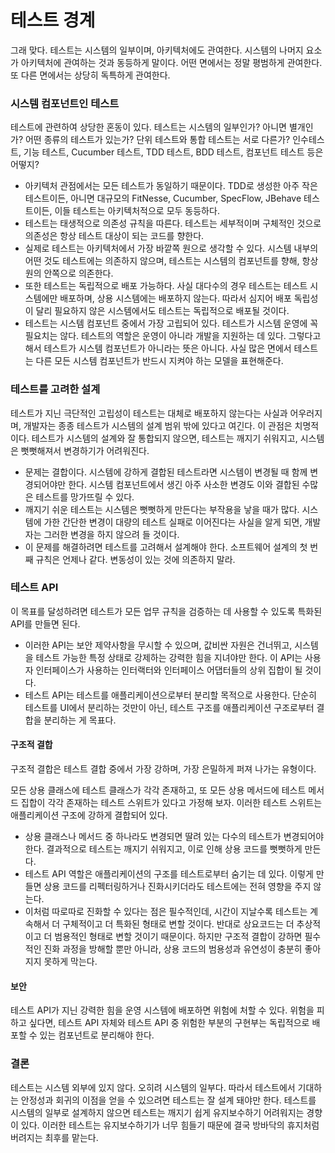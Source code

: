 # 테스트 경계

그래 맞다. 테스트는 시스템의 일부이며, 아키텍처에도 관여한다. 시스템의 나머지 요소가 아키텍처에 관여하는 것과 동등하게 말이다. 어떤 면에서는 정말 평범하게 관여한다. 또 다른 면에서는 상당히 독특하게 관여한다.



### 시스템 컴포넌트인 테스트

테스트에 관련하여 상당한 혼동이 있다. 테스트는 시스템의 일부인가? 아니면 별개인가? 어떤 종류의 테스트가 있는가? 단위 테스트와 통합 테스트는 서로 다른가? 인수테스트, 기능 테스트, Cucumber 테스트, TDD 테스트, BDD 테스트, 컴포넌트 테스트 등은 어떻지?



- 아키텍처 관점에서는 모든 테스트가 동일하기 때문이다. TDD로 생성한 아주 작은 테스트이든, 아니면 대규모의 FitNesse, Cucumber, SpecFlow, JBehave 테스트이든, 이들 테스트는 아키텍처적으로 모두 동등하다.
- 테스트는 태생적으로 의존성 규칙을 따른다. 테스트는 세부적이며 구체적인 것으로 의존성은 항상 테스트 대상이 되는 코드를 향한다.
- 실제로 테스트는 아키텍처에서 가장 바깥쪽 원으로 생각할 수 있다. 시스템 내부의 어떤 것도 테스트에는 의존하지 않으며, 테스트는 시스템의 컴포넌트를 향해, 항상 원의 안쪽으로 의존한다.
- 또한 테스트는 독립적으로 배포 가능하다. 사실 대다수의 경우 테스트는 테스트 시스템에만 배포하며, 상용 시스템에는 배포하지 않는다. 따라서 심지어 배포 독립성이 달리 필요하지 않은 시스템에서도 테스트는 독립적으로 배포될 것이다.
- 테스트는 시스템 컴포넌트 중에서 가장 고립되어 있다. 테스트가 시스템 운영에 꼭 필요치는 않다. 테스트의 역할은 운영이 아니라 개발을 지원하는 데 있다. 그렇다고 해서 테스트가 시스템 컴포넌트가 아니라는 뜻은 아니다. 사실 많은 면에서 테스트는 다른 모든 시스템 컴포넌트가 반드시 지켜야 하는 모델을 표현해준다.



### 테스트를 고려한 설계

테스트가 지닌 극단적인 고립성이 테스트는 대체로 배포하지 않는다는 사실과 어우러지며, 개발자는 종종 테스트가 시스템의 설계 범위 밖에 있다고 여긴다. 이 관점은 치명적이다. 테스트가 시스템의 설계와 잘 통합되지 않으면, 테스트는 깨지기 쉬워지고, 시스템은 뻣뻣해져서 변경하기가 어려워진다.



- 문제는 결합이다. 시스템에 강하게 결합된 테스트라면 시스템이 변경될 때 함께 변경되어야만 한다. 시스템 컴포넌트에서 생긴 아주 사소한 변경도 이와 결합된 수많은 테스트를 망가뜨릴 수 있다.
- 깨지기 쉬운 테스트는 시스템은 뻣뻣하게 만든다는 부작용을 낳을 때가 많다. 시스템에 가한 간단한 변경이 대량의 테스트 실패로 이어진다는 사실을 알게 되면, 개발자는 그러한 변경을 하지 않으려 들 것이다.
- 이 문제를 해결하려면 테스트를 고려해서 설계해야 한다. 소프트웨어 설계의 첫 번째 규칙은 언제나 같다. 변동성이 있는 것에 의존하지 말라.



### 테스트 API

이 목표를 달성하려면 테스트가 모든 업무 규칙을 검증하는 데 사용할 수 있도록 특화된 API를 만들면 된다. 

- 이러한 API는 보안 제약사항을 무시할 수 있으며, 값비싼 자원은 건너뛰고, 시스템을 테스트 가능한 특정 상태로 강제하는 강력한 힘을 지녀야만 한다. 이 API는 사용자 인터페이스가 사용하는 인터랙터와 인터페이스 어댑터들의 상위 집합이 될 것이다.
- 테스트 API는 테스트를 애플리케이션으로부터 분리할 목적으로 사용한다. 단순히 테스트를 UI에서 분리하는 것만이 아닌, 테스트 구조를 애플리케이션 구조로부터 결합을 분리하는 게 목표다.



#### 구조적 결합

구조적 결합은 테스트 결합 중에서 가장 강하며, 가장 은밀하게 퍼져 나가는 유형이다.

모든 상용 클래스에 테스트 클래스가 각각 존재하고, 또 모든 상용 메서드에 테스트 메서드 집합이 각각 존재하는 테스트 스위트가 있다고 가정해 보자. 이러한 테스트 스위트는 애플리케이션 구조에 강하게 결합되어 있다.



- 상용 클래스나 메서드 중 하나라도 변경되면 딸려 있는 다수의 테스트가 변경되어야 한다. 결과적으로 테스트는 깨지기 쉬워지고, 이로 인해 상용 코드를 뻣뻣하게 만든다.
- 테스트 API 역할은 애플리케이션의 구조를 테스트로부터 숨기는 데 있다. 이렇게 만들면 상용 코드를 리펙터링하거나 진화시키더라도 테스트에는 전혀 영향을 주지 않는다.
- 이처럼 따로따로 진화할 수 있다는 점은 필수적인데, 시간이 지날수록 테스트는 계속해서 더 구체적이고 더 특화된 형태로 변할 것이다. 반대로 상요코드는 더 추상적이고 더 범용적인 형태로 변할 것이기 때문이다. 하지만 구조적 결합이 강하면 필수적인 진화 과정을 방해할 뿐만 아니라, 상용 코드의 범용성과 유연성이 충분히 좋아지지 못하게 막는다.



#### 보안

테스트 API가 지닌 강력한 힘을 운영 시스템에 배포하면 위험에 처할 수 있다. 위험을 피하고 싶다면, 테스트 API 자체와 테스트 API 중 위험한 부분의 구현부는 독립적으로 배포할 수 있는 컴포넌트로 분리해야 한다.



### 결론

테스트는 시스템 외부에 있지 않다. 오히려 시스템의 일부다. 따라서 테스트에서 기대하는 안정성과 회귀의 이점을 얻을 수 있으려면 테스트는 잘 설계 돼야만 한다. 테스트를 시스템의 일부로 설계하지 않으면 테스트는 깨지기 쉽게 유지보수하기 어려워지는 경향이 있다. 이러한 테스트는 유지보수하기가 너무 힘들기 때문에 결국 방바닥의 휴지처럼 버려지는 최후를 맡는다.

